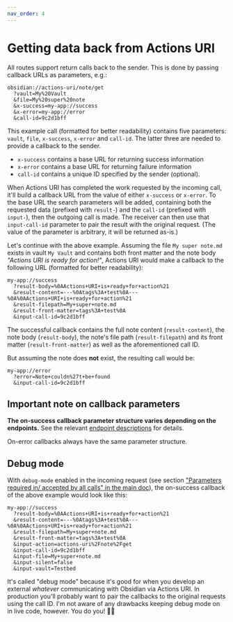 ```yaml
---
nav_order: 4
---
```


# Getting data back from Actions URI

All routes support return calls back to the sender. This is done by passing callback URLs as parameters, e.g.:

```
obsidian://actions-uri/note/get
  ?vault=My%20Vault
  &file=My%20super%20note
  &x-success=my-app://success
  &x-error=my-app://error
  &call-id=9c2d1bff
```

This example call (formatted for better readability) contains five parameters: `vault`, `file`, `x-success`, `x-error` and `call-id`.  The latter three are needed to provide a callback to the sender.

- `x-success` contains a base URL for returning success information
- `x-error` contains a base URL for returning failure information
- `call-id` contains a unique ID specified by the sender (optional).

When Actions URI has completed the work requested by the incoming call, it'll build a callback URL from the value of either `x-success` or `x-error`. To the base URL the search parameters will be added, containing both the requested data (prefixed with `result-`) and the `call-id` (prefixed with `input-`), then the outgoing call is made.  The receiver can then use that `input-call-id` parameter to pair the result with the original request.  (The value of the parameter is arbitrary, it will be returned as-is.)

Let's continue with the above example.  Assuming the file `My super note.md` exists in vault `My Vault` and contains both front matter and the note body *"Actions URI is ready for action!"*, Actions URI would make a callback to the following URL (formatted for better readability):

```
my-app://success
  ?result-body=%0AActions+URI+is+ready+for+action%21
  &result-content=---%0Atags%3A+test%0A---%0A%0AActions+URI+is+ready+for+action%21
  &result-filepath=My+super+note.md
  &result-front-matter=tags%3A+test%0A
  &input-call-id=9c2d1bff
```

The successful callback contains the full note content (`result-content`), the note body (`result-body`), the note's file path (`result-filepath`) and its front matter (`result-front-matter`) as well as the aforementioned call ID.

But assuming the note does **not** exist, the resulting call would be:

```
my-app://error
  ?error=Note+couldn%27t+be+found
  &input-call-id=9c2d1bff
```


## Important note on callback parameters
**The on-success callback parameter structure varies depending on the endpoints.** See the relevant [endpoint descriptions](index.md#routes-added-by-actions-uri) for details.

On-error callbacks always have the same parameter structure.


## Debug mode
With `debug-mode` enabled in the incoming request (see section ["Parameters required in/ accepted by all calls" in the main doc](index.md#parameters-required-in-accepted-by-all-calls)), the on-success callback of the above example would look like this:

```
my-app://success
  ?result-body=%0AActions+URI+is+ready+for+action%21
  &result-content=---%0Atags%3A+test%0A---%0A%0AActions+URI+is+ready+for+action%21
  &result-filepath=My+super+note.md
  &result-front-matter=tags%3A+test%0A
  &input-action=actions-uri%2Fnote%2Fget
  &input-call-id=9c2d1bff
  &input-file=My+super+note.md
  &input-silent=false
  &input-vault=Testbed
```

It's called "debug mode" because it's good for when you develop an external *whatever* communicating with Obsidian via Actions URI.  In production you'll probably want to pair the callbacks to the original requests using the call ID.  I'm not aware of any drawbacks keeping debug mode on in live code, however.  You do you! 🖖🏼
